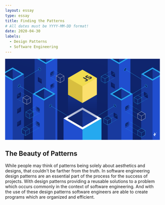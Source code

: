 ```yaml
---
layout: essay
type: essay
title: Finding the Patterns
# All dates must be YYYY-MM-DD format!
date: 2020-04-30
labels:
  - Design Patterns
  - Software Engineering
---
```


<img class="ui image" src="../images/design-patterns.png">

## The Beauty of Patterns

While people may think of patterns being solely about aesthetics and designs, that couldn't be farther from the truth. In software engineering design patterns are an essential part of the process for the success of projects. With design patterns providing a reusable solutions to a problem which occurs commonly in the context of software engineering. And with the use of these design patterns software engineers are able to create programs which are organized and efficient.  

